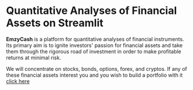 # Quantitative Analyses of Financial Assets on Streamlit
**EmzyCash** is a platform for quantitative analyses of financial instruments.
Its primary aim is to ignite investors' passion for financial assets and take them through the rigorous road of investment
in order to make profitable returns at minimal risk.
 
We will concentrate on stocks, bonds, options, forex, and cryptos. 
If any of these financial assets interest you and you wish to build a portfolio with it 
[click here](https://emzycash-investment.streamlitapp.com "EmzyCash")
